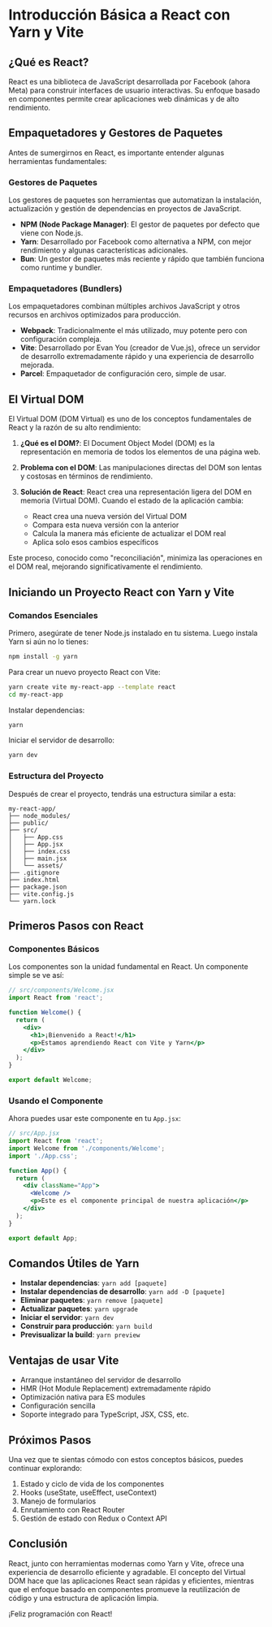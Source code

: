 # Introducción Básica a React con Yarn y Vite

## ¿Qué es React?

React es una biblioteca de JavaScript desarrollada por Facebook (ahora Meta) para construir interfaces de usuario interactivas. Su enfoque basado en componentes permite crear aplicaciones web dinámicas y de alto rendimiento.

## Empaquetadores y Gestores de Paquetes

Antes de sumergirnos en React, es importante entender algunas herramientas fundamentales:

### Gestores de Paquetes

Los gestores de paquetes son herramientas que automatizan la instalación, actualización y gestión de dependencias en proyectos de JavaScript.

- **NPM (Node Package Manager)**: El gestor de paquetes por defecto que viene con Node.js.
- **Yarn**: Desarrollado por Facebook como alternativa a NPM, con mejor rendimiento y algunas características adicionales.
- **Bun**: Un gestor de paquetes más reciente y rápido que también funciona como runtime y bundler.

### Empaquetadores (Bundlers)

Los empaquetadores combinan múltiples archivos JavaScript y otros recursos en archivos optimizados para producción.

- **Webpack**: Tradicionalmente el más utilizado, muy potente pero con configuración compleja.
- **Vite**: Desarrollado por Evan You (creador de Vue.js), ofrece un servidor de desarrollo extremadamente rápido y una experiencia de desarrollo mejorada.
- **Parcel**: Empaquetador de configuración cero, simple de usar.

## El Virtual DOM

El Virtual DOM (DOM Virtual) es uno de los conceptos fundamentales de React y la razón de su alto rendimiento:

1. **¿Qué es el DOM?**: El Document Object Model (DOM) es la representación en memoria de todos los elementos de una página web.

2. **Problema con el DOM**: Las manipulaciones directas del DOM son lentas y costosas en términos de rendimiento.

3. **Solución de React**: React crea una representación ligera del DOM en memoria (Virtual DOM). Cuando el estado de la aplicación cambia:
    - React crea una nueva versión del Virtual DOM
    - Compara esta nueva versión con la anterior
    - Calcula la manera más eficiente de actualizar el DOM real
    - Aplica solo esos cambios específicos

Este proceso, conocido como "reconciliación", minimiza las operaciones en el DOM real, mejorando significativamente el rendimiento.

## Iniciando un Proyecto React con Yarn y Vite

### Comandos Esenciales

Primero, asegúrate de tener Node.js instalado en tu sistema. Luego instala Yarn si aún no lo tienes:

```bash
npm install -g yarn
```

Para crear un nuevo proyecto React con Vite:

```bash
yarn create vite my-react-app --template react
cd my-react-app
```

Instalar dependencias:

```bash
yarn
```

Iniciar el servidor de desarrollo:

```bash
yarn dev
```

### Estructura del Proyecto

Después de crear el proyecto, tendrás una estructura similar a esta:

```
my-react-app/
├── node_modules/
├── public/
├── src/
│   ├── App.css
│   ├── App.jsx
│   ├── index.css
│   ├── main.jsx
│   └── assets/
├── .gitignore
├── index.html
├── package.json
├── vite.config.js
└── yarn.lock
```

## Primeros Pasos con React

### Componentes Básicos

Los componentes son la unidad fundamental en React. Un componente simple se ve así:

```jsx
// src/components/Welcome.jsx
import React from 'react';

function Welcome() {
  return (
    <div>
      <h1>¡Bienvenido a React!</h1>
      <p>Estamos aprendiendo React con Vite y Yarn</p>
    </div>
  );
}

export default Welcome;
```

### Usando el Componente

Ahora puedes usar este componente en tu `App.jsx`:

```jsx
// src/App.jsx
import React from 'react';
import Welcome from './components/Welcome';
import './App.css';

function App() {
  return (
    <div className="App">
      <Welcome />
      <p>Este es el componente principal de nuestra aplicación</p>
    </div>
  );
}

export default App;
```

## Comandos Útiles de Yarn

- **Instalar dependencias**: `yarn add [paquete]`
- **Instalar dependencias de desarrollo**: `yarn add -D [paquete]`
- **Eliminar paquetes**: `yarn remove [paquete]`
- **Actualizar paquetes**: `yarn upgrade`
- **Iniciar el servidor**: `yarn dev`
- **Construir para producción**: `yarn build`
- **Previsualizar la build**: `yarn preview`

## Ventajas de usar Vite

- Arranque instantáneo del servidor de desarrollo
- HMR (Hot Module Replacement) extremadamente rápido
- Optimización nativa para ES modules
- Configuración sencilla
- Soporte integrado para TypeScript, JSX, CSS, etc.

## Próximos Pasos

Una vez que te sientas cómodo con estos conceptos básicos, puedes continuar explorando:

1. Estado y ciclo de vida de los componentes
2. Hooks (useState, useEffect, useContext)
3. Manejo de formularios
4. Enrutamiento con React Router
5. Gestión de estado con Redux o Context API

## Conclusión

React, junto con herramientas modernas como Yarn y Vite, ofrece una experiencia de desarrollo eficiente y agradable. El concepto del Virtual DOM hace que las aplicaciones React sean rápidas y eficientes, mientras que el enfoque basado en componentes promueve la reutilización de código y una estructura de aplicación limpia.

¡Feliz programación con React!